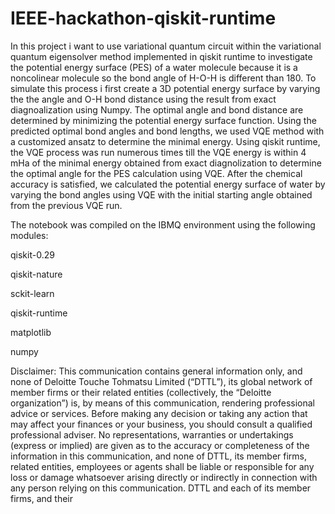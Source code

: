 # IEEE-hackathon-qiskit-runtime

In this project i want to use variational quantum circuit within the variational quantum eigensolver method implemented in qiskit runtime to investigate the potential energy surface (PES) of a water molecule because it is a noncolinear molecule so the bond angle of H-O-H is different than 180. To simulate this process i first create a 3D potential energy surface by varying the the angle and O-H bond distance using the result from exact diagnoalization using Numpy. The optimal angle and bond distance are determined by minimizing the potential energy surface function. Using the predicted optimal bond angles and bond lengths, we used VQE method with a customized ansatz to determine the minimal energy. Using qiskit runtime, the VQE process was run numerous times till the VQE energy is within 4 mHa of the minimal energy obtained from exact diagnolization to determine the optimal angle for the PES calculation using VQE. After the chemical accuracy is satisfied, we calculated the potential energy surface of water by varying the bond angles using VQE with the initial starting angle obtained from the previous VQE run.

The notebook was compiled on the IBMQ environment using the following modules:

qiskit-0.29

qiskit-nature

sckit-learn

qiskit-runtime

matplotlib

numpy

Disclaimer:
This communication contains general information only, and none of Deloitte Touche Tohmatsu Limited (“DTTL”), its global network of member firms or their related entities (collectively, the “Deloitte organization”) is, by means of this communication, rendering professional advice or services. Before making any decision or taking any action that may affect your finances or your business, you should consult a qualified professional adviser. No representations, warranties or undertakings (express or implied) are given as to the accuracy or completeness of the information in this communication, and none of DTTL, its member firms, related entities, employees or agents shall be liable or responsible for any loss or damage whatsoever arising directly or indirectly in connection with any person relying on this communication. DTTL and each of its member firms, and their
